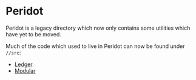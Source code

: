 # Peridot

Peridot is a legacy directory which now only contains some utilities which have
yet to be moved.

Much of the code which used to live in Peridot can now be found under `//src`:

  * [Ledger](../src/ledger/docs/README.md)
  * [Modular](../src/modular)

